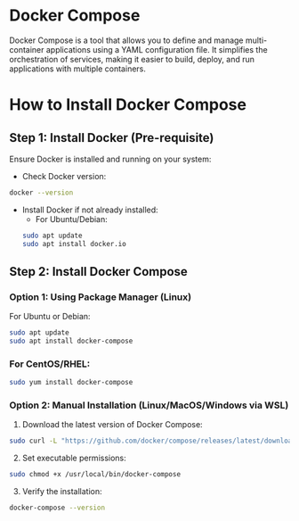 # Docker Compose
Docker Compose is a tool that allows you to define and manage multi-container applications using a YAML configuration file. It simplifies the orchestration of services, making it easier to build, deploy, and run applications with multiple containers.

# How to Install Docker Compose
## Step 1: Install Docker (Pre-requisite)
Ensure Docker is installed and running on your system:

- Check Docker version:
```bash
docker --version
```
- Install Docker if not already installed:
    - For Ubuntu/Debian:
    ```bash
    sudo apt update
    sudo apt install docker.io
    ```
## Step 2: Install Docker Compose
### Option 1: Using Package Manager (Linux)
For Ubuntu or Debian:
```bash
sudo apt update
sudo apt install docker-compose
```
### For CentOS/RHEL:
```bash
sudo yum install docker-compose
```

### Option 2: Manual Installation (Linux/MacOS/Windows via WSL)
1. Download the latest version of Docker Compose:
```bash
sudo curl -L "https://github.com/docker/compose/releases/latest/download/docker-compose-$(uname -s)-$(uname -m)" -o /usr/local/bin/docker-compose
```
2. Set executable permissions:
```bash
sudo chmod +x /usr/local/bin/docker-compose
```
3. Verify the installation:
```bash
docker-compose --version
```